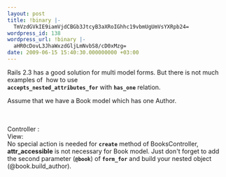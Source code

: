 ```yaml
---
layout: post
title: !binary |-
  TmVzdGVkIE9iamVjdCBGb3JtcyB3aXRoIGhhc19vbmUgUmVsYXRpb24=
wordpress_id: 138
wordpress_url: !binary |-
  aHR0cDovL3JhaWxzdGljLmNvbS8/cD0xMzg=
date: 2009-06-15 15:40:30.000000000 +03:00
---
```

Rails 2.3 has a good solution for multi model forms. But there is not much examples of  how to use<code> <strong>accepts_nested_attributes_for</strong></code> with <code><strong>has_one</strong></code> relation.

Assume that we have a Book model which has one Author.
<script src="http://snipt.net/embed/821f03288846297c2cf43c34766a38f7" type="text/javascript"><!--mce:0--></script><br />
<script src="http://snipt.net/embed/02bd92faa38aaa6cc0ea75e59937a1ef" type="text/javascript"><!--mce:1--></script>
<br />
Controller :<script src="http://snipt.net/embed/f0ef6bf2d1b0bc59796999ff717bf149" type="text/javascript"><!--mce:2--></script>
<br />
View:
<script src="http://snipt.net/embed/2b2d98bcfa219f53623aa6c1f1301a01" type="text/javascript"><!--mce:3--></script>
<br />
No special action is needed for <strong><code>create</code></strong> method of BooksController,  <strong>attr_accessible</strong> is not necessary for Book model. Just don't forget to add the second parameter (<strong><code>@book</code></strong>) of <strong><code>form_for</code></strong> and build your nested object (@book.build_author).
